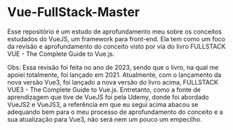 # Vue-FullStack-Master
Esse repositório é um estudo de aprofundamento meu sobre os conceitos estudados do VueJS, um framework para front-end. Ela tem como um foco da revisão e aprofundamento do conceito visto por via do livro FULLSTACK VUE - The Complete Guide to Vue.js.

Obs: Essa revisão foi feita no ano de 2023, sendo que o livro, na qual me apoiei totalmente, foi lançado em 2021. Atualmente, com o lançamento da nova versão Vue3, foi lançado a nova versão do livro acima, FULLSTACK VUE3 - The Complete Guide to Vue.js. Entretanto, como a fonte de aprendizagem que tive de VueJS foi pela Udemy, donde foi abordado VueJS2 e VueJS3, a referência em que eu segui acima abacou se adequando bem para o meu processo de aprofundamento do conceito e a sua atualização para Vue3, não será nem um pouco um empecilho.
